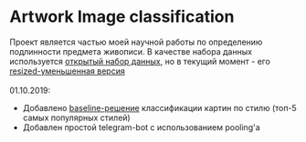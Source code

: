 # Artwork Image classification
Проект является частью моей научной работы по определению подлинности предмета живописи.
В качестве набора данных используется [открытый набор данных](https://www.kaggle.com/c/painter-by-numbers/), но 
в текущий момент - его [resized-уменьшенная версия](https://www.kaggle.com/kovalevvyu/painter-by-numbers-resized)<br/><br/>
01.10.2019:<br/>
* Добавлено [baseline-решение](https://github.com/ValentinKovalev/Artwork-Image-classification/blob/master/style%20classification/baseline%20top-5%20styles/25%25_train_testr_no_vert_flip_16batch.ipynb) классификации картин по стилю (топ-5 самых популярных стилей)
* Добавлен простой telegram-bot с использованием pooling'a
